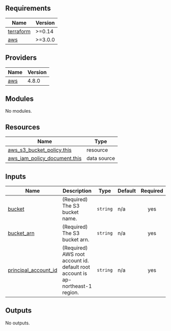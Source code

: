 <!-- BEGIN_TF_DOCS -->
## Requirements

| Name | Version |
|------|---------|
| <a name="requirement_terraform"></a> [terraform](#requirement\_terraform) | >=0.14 |
| <a name="requirement_aws"></a> [aws](#requirement\_aws) | >=3.0.0 |

## Providers

| Name | Version |
|------|---------|
| <a name="provider_aws"></a> [aws](#provider\_aws) | 4.8.0 |

## Modules

No modules.

## Resources

| Name | Type |
|------|------|
| [aws_s3_bucket_policy.this](https://registry.terraform.io/providers/hashicorp/aws/latest/docs/resources/s3_bucket_policy) | resource |
| [aws_iam_policy_document.this](https://registry.terraform.io/providers/hashicorp/aws/latest/docs/data-sources/iam_policy_document) | data source |

## Inputs

| Name | Description | Type | Default | Required |
|------|-------------|------|---------|:--------:|
| <a name="input_bucket"></a> [bucket](#input\_bucket) | (Required) The S3 bucket name. | `string` | n/a | yes |
| <a name="input_bucket_arn"></a> [bucket\_arn](#input\_bucket\_arn) | (Required) The S3 bucket arn. | `string` | n/a | yes |
| <a name="input_principal_account_id"></a> [principal\_account\_id](#input\_principal\_account\_id) | (Required) AWS root account id. default root account is ap-northeast-1 region. | `string` | n/a | yes |

## Outputs

No outputs.
<!-- END_TF_DOCS -->
